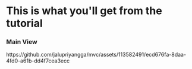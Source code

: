 <h1>This is what you'll get from the tutorial</h1>
<h3>Main View</h3>
https://github.com/jalupriyangga/mvc/assets/113582491/ecd676fa-8daa-4fd0-a61b-dd4f7cea3ecc
